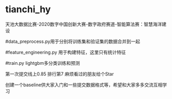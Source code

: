 # tianchi_hy
天池大数据比赛-2020数字中国创新大赛-数字政府赛道-智能算法赛：智慧海洋建设

#data_preprocess.py用于分别将训练集和验证集的数据合并到一起

#feature_engineering.py 用于构建特征，这里只有统计特征

#train.py lightgbm多分类训练和预测

第一次提交线上0.85 排行第7  麻烦看过的朋友给个Star

创建一个baseline供大家入门和一些提交数据格式等，希望和大家多多交流互相学习
